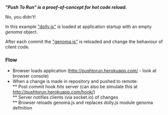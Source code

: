 **_"Push To Run" is a proof-of-concept for hot code reload._**

No, you didn't!

In this example ["dolly.js"](https://github.com/yarcub/pushtorun/blob/master/client/app/scripts/dolly.js) is loaded at application startup with an empty _genoma_ object.

After each commit the ["genoma.js"](https://github.com/yarcub/pushtorun/blob/master/client/app/scripts/engine/genoma.js) is reloaded and change the behaviour of client code.

### Flow
 * Browser loads application (http://pushtorun.herokuapp.com/ - look at browser console)
 * When a change is made in repository and pushed to remote:    
        ** Post commit hook _hits_ server (can also be simulate this at http://pushtorun.herokuapp.com/hook/)    
        ** Server notifies clients (via socket.io) of changes    
        ** Browser reloads genoma.js and replaces dolly.js module genoma definition     
